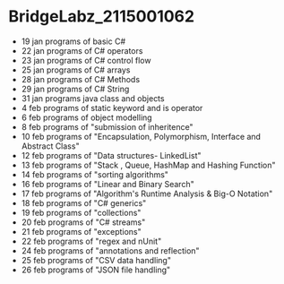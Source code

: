 # BridgeLabz_2115001062
- 19 jan programs of basic C# 
- 22 jan programs of C# operators
- 23 jan programs of C# control flow
- 25 jan programs of C# arrays
- 28 jan programs of C# Methods
- 29 jan programs of C# String
- 31 jan programs java class and objects
- 4 feb programs of static keyword and is operator
- 6 feb programs of object modelling
- 8 feb programs of "submission of inheritence"
- 10 feb programs of "Encapsulation, Polymorphism, Interface and Abstract Class"
- 12 feb programs of "Data structures- LinkedList"
- 13 feb programs of "Stack , Queue, HashMap and Hashing Function"
- 14 feb programs of "sorting algorithms"
- 16 feb programs of "Linear and Binary Search"
- 17 feb programs of "Algorithm's Runtime Analysis & Big-O Notation"
- 18 feb programs of "C# generics"
- 19 feb programs of "collections"
- 20 feb programs of "C# streams"
- 21 feb programs of "exceptions"
- 22 feb programs of "regex and nUnit"
- 24 feb programs of "annotations and reflection"
- 25 feb programs of "CSV data handling"
- 26 feb programs of "JSON file handling"
